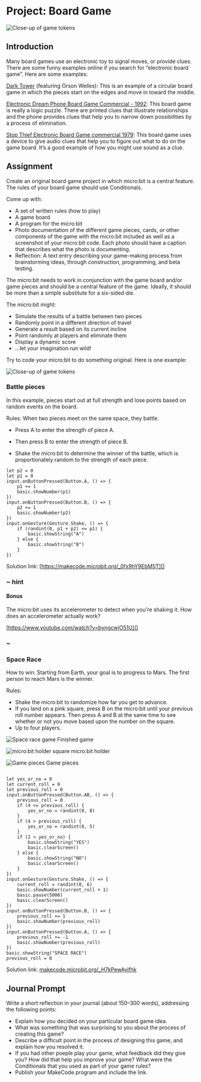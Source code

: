 # Project: Board Game

![Close-up of game tokens](/static/courses/csintro/conditionals/game-pieces.jpg)

## Introduction
Many board games use an electronic toy to signal moves, or provide clues. There are some funny examples online if you search for “electronic board game”. Here are some examples:

[Dark Tower](https://youtu.be/cxrY7MWEkwE) (featuring Orson Welles): This is an example of a circular board game in which the pieces start on the edges and move in toward the middle.

[Electronic Dream Phone Board Game Commercial - 1992](https://www.youtube.com/watch?v=pqYsQgDqlmg): This board game is really a logic puzzle. There are printed clues that illustrate relationships and the phone provides clues that help you to narrow down possibilities by a process of elimination.

[Stop Thief Electronic Board Game commercial 1979](https://www.youtube.com/watch?v=q3wpPRdDy4E): This board game uses a device to give audio clues that help you to figure out what to do on the game board. It’s a good example of how you might use sound as a clue.

## Assignment
Create an original board game project in which micro:bit is a central feature. The rules of your board game should use Conditionals.

Come up with:

* A set of written rules (how to play)
* A game board
* A program for the micro:bit
* Photo documentation of the different game pieces, cards, or other components of the game with the micro:bit included as well as a screenshot of your micro:bit code. Each photo should have a caption that describes what the photo is documenting.
* Reflection: A text entry describing your game-making process from brainstorming ideas, through construction, programming, and beta testing.

The micro:bit needs to work in conjunction with the game board and/or game pieces and should be a central feature of the game. Ideally, it should be more than a simple substitute for a six-sided die.

The micro:bit might:

* Simulate the results of a battle between two pieces
* Randomly point in a different direction of travel
* Generate a result based on its current incline
* Point randomly at players and eliminate them
* Display a dynamic score
* ...let your imagination run wild!

Try to code your micro:bit to do something original. Here is one example:

![Close-up of game tokens](/static/courses/csintro/conditionals/battle-pieces.jpg)

### Battle pieces

In this example, pieces start out at full strength and lose points based on random events on the board.

Rules: When two pieces meet on the same space, they battle.

* Press A to enter the strength of piece A.

* Then press B to enter the strength of piece B.

* Shake the micro:bit to determine the winner of the battle, which is proportionately random to the strength of each piece.

```blocks
let p2 = 0
let p1 = 0
input.onButtonPressed(Button.A, () => {
    p1 += 1
    basic.showNumber(p1)
})
input.onButtonPressed(Button.B, () => {
    p2 += 1
    basic.showNumber(p2)
})
input.onGesture(Gesture.Shake, () => {
    if (randint(0, p1 + p2) <= p1) {
        basic.showString("A")
    } else {
        basic.showString("B")
    }
})
```
Solution link: [https://makecode.microbit.org/_0fx9hY9EbM5T]()

### ~ hint

#### Bonus

The micro:bit uses its accelerometer to detect when you're shaking it. How does an accelerometer actually work?

[https://www.youtube.com/watch?v=byngcwjO51U]()

### ~

### Space Race

How to win: Starting from Earth, your goal is to progress to Mars. The first person to reach Mars is the winner.

Rules:

* Shake the micro:bit to randomize how far you get to advance.
* If you land on a pink square, press B on the micro:bit until your previous roll number appears. Then press A and B at the same time to see whether or not you move based upon the number on the square.
* Up to four players.

![Space race game](/static/courses/csintro/conditionals/space-race.jpg)
Finished game

![micro:bit holder square](/static/courses/csintro/conditionals/microbit-holder.jpg)
micro:bit holder

![Game pieces](/static/courses/csintro/conditionals/game-pieces.jpg)
Game pieces

```blocks

let yes_or_no = 0
let current_roll = 0
let previous_roll = 0
input.onButtonPressed(Button.AB, () => {
    previous_roll = 0
    if (4 <= previous_roll) {
        yes_or_no = randint(0, 8)
    }
    if (4 > previous_roll) {
        yes_or_no = randint(0, 5)
    }
    if (2 < yes_or_no) {
        basic.showString("YES")
        basic.clearScreen()
    } else {
        basic.showString("NO")
        basic.clearScreen()
    }
})
input.onGesture(Gesture.Shake, () => {
    current_roll = randint(0, 6)
    basic.showNumber(current_roll + 1)
    basic.pause(5000)
    basic.clearScreen()
})
input.onButtonPressed(Button.B, () => {
    previous_roll += 1
    basic.showNumber(previous_roll)
})
input.onButtonPressed(Button.A, () => {
    previous_roll += -1
    basic.showNumber(previous_roll)
})
basic.showString("SPACE RACE")
previous_roll = 0
```
Solution link: [makecode.microbit.org/_H7kPewAyifhk]()

## Journal Prompt

Write a short reflection in your journal (about 150–300 words), addressing the following points:

* Explain how you decided on your particular board game idea.
* What was something that was surprising to you about the process of creating this game?
* Describe a difficult point in the process of designing this game, and explain how you resolved it.
* If you had other poeple play your game, what feedback did they give you? How did that help you improve your game? What were the Conditionals that you used as part of your game rules?
* Publish your MakeCode program and include the link.

